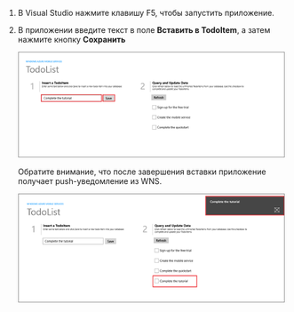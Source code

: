 ﻿
1. В Visual Studio нажмите клавишу F5, чтобы запустить приложение.

2. В приложении введите текст в поле **Вставить в TodoItem**, а затем нажмите кнопку **Сохранить**

   	![](./media/mobile-services-windows-store-test-push/mobile-quickstart-push1.png)

   	Обратите внимание, что после завершения вставки приложение получает push-уведомление из WNS.

   	![](./media/mobile-services-windows-store-test-push/mobile-quickstart-push2.png)
<!--HONumber=42-->
